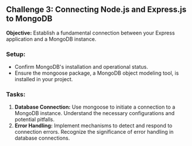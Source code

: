 ## Challenge 3: Connecting Node.js and Express.js to MongoDB

**Objective:** Establish a fundamental connection between your Express application and a MongoDB instance.

### Setup:

- Confirm MongoDB's installation and operational status.
- Ensure the mongoose package, a MongoDB object modeling tool, is installed in your project.

### Tasks:

1. **Database Connection:** Use mongoose to initiate a connection to a MongoDB instance. Understand the necessary configurations and potential pitfalls.
2. **Error Handling:** Implement mechanisms to detect and respond to connection errors. Recognize the significance of error handling in database connections.

